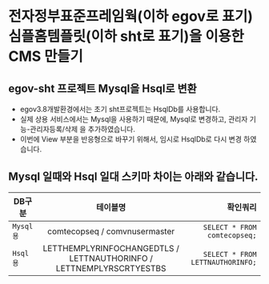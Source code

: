 # 전자정부표준프레임웍(이하 egov로 표기) 심플홈템플릿(이하 sht로 표기)을 이용한 CMS 만들기

## egov-sht 프로젝트 Mysql을 Hsql로 변환
- egov3.8개발환경에서는 초기 sht프로젝트는 HsqlDb를 사용합니다.
- 실제 상용 서비스에서는 Mysql을 사용하기 때문에, Mysql로 변경하고, 관리자 기능-관리자등록/삭제 을 추가하였습니다.
- 이번에 View 부분을 반응형으로 바꾸기 위해서, 임시로 HsqlDb로 다시 변경 하였습니다.

## Mysql 일때와 Hsql 일대 스키마 차이는 아래와 같습니다.
DB구분 | 테이블명 | 확인쿼리
---|:---:|---:
`Mysql 용` | comtecopseq / comvnusermaster | `SELECT * FROM comtecopseq;`
`Hsql 용` | LETTHEMPLYRINFOCHANGEDTLS / LETTNAUTHORINFO / LETTNEMPLYRSCRTYESTBS | `SELECT * FROM LETTNAUTHORINFO;`
